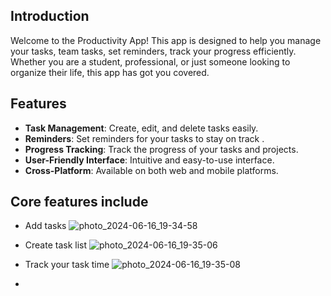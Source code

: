 ## Introduction

Welcome to the Productivity App! This app is designed to help you manage your tasks, team tasks, set reminders, track your progress efficiently. Whether you are a student, professional, or just someone looking to organize their life, this app has got you covered.

## Features

- **Task Management**: Create, edit, and delete tasks easily.
- **Reminders**: Set reminders for your tasks to stay on track
.
- **Progress Tracking**: Track the progress of your tasks and projects.
- **User-Friendly Interface**: Intuitive and easy-to-use interface.
- **Cross-Platform**: Available on both web and mobile platforms.

## Core features include

- Add tasks ![photo_2024-06-16_19-34-58](https://github.com/Meghshyam11/wecodeProject/assets/136561319/84e16fb7-74f6-45af-890a-62f1cb1e0c4a)

- Create task list ![photo_2024-06-16_19-35-06](https://github.com/Meghshyam11/wecodeProject/assets/136561319/10c82398-7292-41ac-9f91-146f449ffb2a)

- Track your task time ![photo_2024-06-16_19-35-08](https://github.com/Meghshyam11/wecodeProject/assets/136561319/a3710d96-521f-4b79-aced-091a1ad28821)

- 



